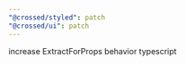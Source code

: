```yaml
---
"@crossed/styled": patch
"@crossed/ui": patch
---
```


increase ExtractForProps behavior typescript
